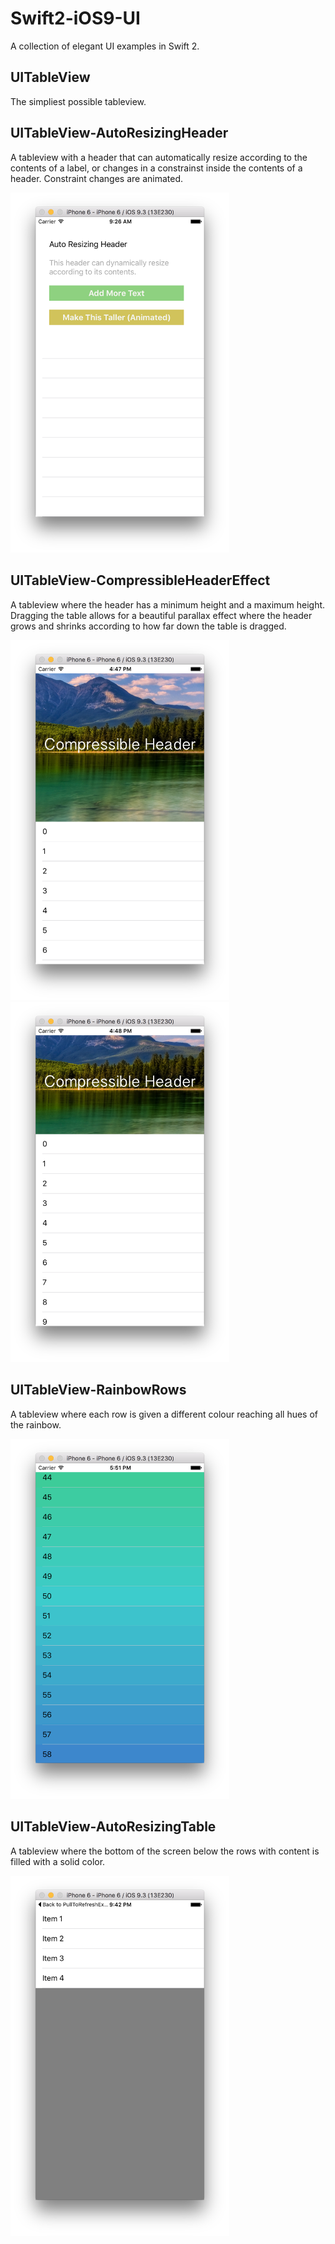 # Swift2-iOS9-UI
A collection of elegant UI examples in Swift 2.

## UITableView
The simpliest possible tableview.

## UITableView-AutoResizingHeader
A tableview with a header that can automatically resize according to the contents of a label, or changes in a constrainst inside the contents of a header. Constraint changes are animated.
<p align="left">
  <img src="/_images/AutoResizingHeader.png" width="350"/>
</p>

## UITableView-CompressibleHeaderEffect
A tableview where the header has a minimum height and a maximum height. Dragging the table allows for a beautiful parallax effect where the header grows and shrinks according to how far down the table is dragged.
<p align="left">
  <img src="/_images/CompressibleHeader.png" width="350"/>
  <img src="/_images/CompressibleHeader2.png" width="350"/>
</p>

## UITableView-RainbowRows
A tableview where each row is given a different colour reaching all hues of the rainbow.
<p align="left">
  <img src="/_images/RainbowRows.png" width="350"/>
</p>

## UITableView-AutoResizingTable
A tableview where the bottom of the screen below the rows with content is filled with a solid color.
<p align="left">
  <img src="/_images/AutoResizingTable.png" width="350"/>
</p>
